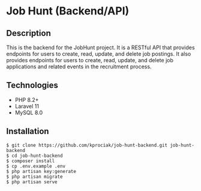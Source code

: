 # Job Hunt (Backend/API)

## Description
This is the backend for the JobHunt project. It is a RESTful API that provides endpoints for users to create, read, update, and delete job postings. It also provides endpoints for users to create, read, update, and delete job applications and related events in the recruitment process. 

## Technologies
- PHP 8.2+
- Laravel 11
- MySQL 8.0

## Installation
 
```
$ git clone https://github.com/kprociak/job-hunt-backend.git job-hunt-backend
$ cd job-hunt-backend
$ composer install
$ cp .env.example .env
$ php artisan key:generate
$ php artisan migrate
$ php artisan serve
```

